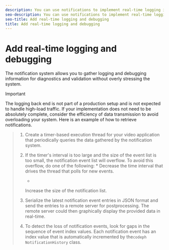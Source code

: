 ```yaml
---
description: You can use notifications to implement real-time logging in your video application.
seo-description: You can use notifications to implement real-time logging in your video application.
seo-title: Add real-time logging and debugging
title: Add real-time logging and debugging
---
```


# Add real-time logging and debugging

The notification system allows you to gather logging and debugging information for diagnostics and validation without overly stressing the system.

>[!IMPORTANT]
>
>The logging back end is not part of a production setup and is not expected to handle high-load traffic. If your implementation does not need to be absolutely complete, consider the efficiency of data transmission to avoid overloading your system.
Here is an example of how to retrieve notifications.

>1. Create a timer-based execution thread for your video application that periodically queries the data gathered by the  notification system.
>   
>   
>1. If the timer's interval is too large and the size of the event list is too small, the notification event list will overflow. To avoid this overflow, do one of the following:
>      *
>      Decrease the time interval that drives the thread that polls for new events.
>      
>      
>      *
>      Increase the size of the notification list.
>      
>      
>   
>1. Serialize the latest notification event entries in JSON format and send the entries to a remote server for postprocessing.
>   The remote server could then graphically display the provided data in real-time.
>   
>1. To detect the loss of notification events, look for gaps in the sequence of event index values.
>   Each notification event has an index value that is automatically incremented by the`codeph NotificationHistory` class.
>   
>   

